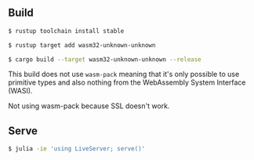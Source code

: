 ## Build

```sh
$ rustup toolchain install stable

$ rustup target add wasm32-unknown-unknown

$ cargo build --target wasm32-unknown-unknown --release
```

This build does not use `wasm-pack` meaning that it's only possible to use primitive types and also nothing from the WebAssembly System Interface (WASI).

Not using wasm-pack because SSL doesn't work.

## Serve

```sh
$ julia -ie 'using LiveServer; serve()'
```
